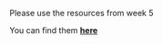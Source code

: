 Please use the resources from week 5

You can find them [**here**](/course/syllabus/tfb/week%205/resources)
